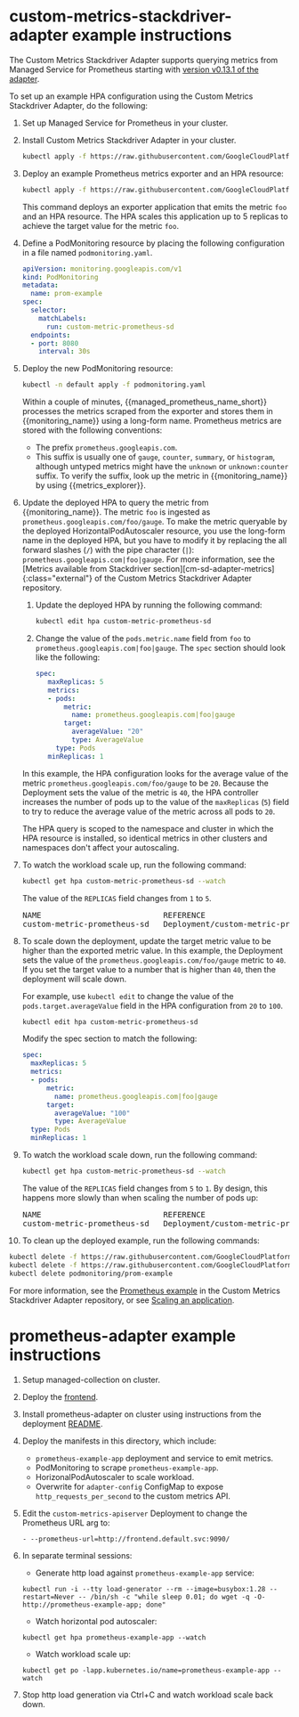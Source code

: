 # custom-metrics-stackdriver-adapter example instructions

The Custom Metrics Stackdriver Adapter supports querying metrics from
Managed Service for Prometheus starting with
[version v0.13.1 of the adapter](https://github.com/GoogleCloudPlatform/k8s-stackdriver/releases/tag/cm-sd-adapter-v0.13.1).

To set up an example HPA configuration using the Custom Metrics Stackdriver
Adapter, do the following:

1. Set up Managed Service for Prometheus in your cluster.
2. Install Custom Metrics Stackdriver Adapter in your cluster.

   ```sh
   kubectl apply -f https://raw.githubusercontent.com/GoogleCloudPlatform/k8s-stackdriver/master/custom-metrics-stackdriver-adapter/deploy/production/adapter_new_resource_model.yaml
   ```

3. Deploy an example Prometheus metrics exporter and an HPA resource:

   ```sh
   kubectl apply -f https://raw.githubusercontent.com/GoogleCloudPlatform/k8s-stackdriver/master/custom-metrics-stackdriver-adapter/examples/prometheus-to-sd/custom-metrics-prometheus-sd.yaml
   ```

   This command deploys an exporter application that emits the metric `foo` and
   an HPA resource. The HPA scales this application up to 5 replicas to achieve
   the target value for the metric `foo`.

4. Define a PodMonitoring resource by placing the following configuration in a file named `podmonitoring.yaml`.

   ```yaml
   apiVersion: monitoring.googleapis.com/v1
   kind: PodMonitoring
   metadata:
     name: prom-example
   spec:
     selector:
       matchLabels:
         run: custom-metric-prometheus-sd
     endpoints:
     - port: 8080
       interval: 30s
   ```

5. Deploy the new PodMonitoring resource:

   ```sh
   kubectl -n default apply -f podmonitoring.yaml
   ```

   Within a couple of minutes, {{managed_prometheus_name_short}} processes the
   metrics scraped from the exporter and stores them in {{monitoring_name}}
   using a long-form name. Prometheus metrics are stored with the following conventions:
      - The prefix `prometheus.googleapis.com`.
      - This suffix is usually one of `gauge`, `counter`, `summary`, or `histogram`,
      although untyped metrics might have the `unknown` or `unknown:counter` suffix.
      To verify the suffix, look up the metric in {{monitoring_name}} by using
      {{metrics_explorer}}.

6. Update the deployed HPA to query the metric from {{monitoring_name}}. The
   metric `foo` is ingested as `prometheus.googleapis.com/foo/gauge`. To make
   the metric queryable by the deployed HorizontalPodAutoscaler resource, you
   use the long-form name in the deployed HPA, but you have to modify it
   by replacing the all forward slashes (`/`)  with the pipe character (`|`):
   `prometheus.googleapis.com|foo|gauge`. For more information, see the
   [Metrics available from Stackdriver section][cm-sd-adapter-metrics]{:class="external"}
   of the Custom Metrics Stackdriver Adapter repository.

   1. Update the deployed HPA by running the following command:

      ```sh
      kubectl edit hpa custom-metric-prometheus-sd
      ```

   2. Change the value of the `pods.metric.name` field from `foo` to
      `prometheus.googleapis.com|foo|gauge`. The `spec` section should look like
      the following:

      ```yaml
      spec:
         maxReplicas: 5
         metrics:
         - pods:
             metric:
               name: prometheus.googleapis.com|foo|gauge
             target:
               averageValue: "20"
               type: AverageValue
           type: Pods
         minReplicas: 1
      ```

   In this example, the HPA configuration looks for the average value of the
   metric `prometheus.googleapis.com/foo/gauge` to be `20`. Because the
   Deployment sets the value of the metric is `40`, the HPA controller increases
   the number of pods up to the value of the `maxReplicas` (`5`) field to try to
   reduce the average value of the metric across all pods to `20`.

   The HPA query is scoped to the namespace and cluster in which the HPA
   resource is installed, so identical metrics in other clusters and
   namespaces don't affect your autoscaling.

7. To watch the workload scale up, run the following command:

   ```sh
   kubectl get hpa custom-metric-prometheus-sd --watch
   ```

   The value of the `REPLICAS` field changes from `1` to `5`.

   <pre>
   NAME                          REFERENCE                                TARGETS        MINPODS   MAXPODS   REPLICAS   AGE
   custom-metric-prometheus-sd   Deployment/custom-metric-prometheus-sd   40/20          1         5         <b>5</b>          *
   </pre>

8. To scale down the deployment, update the target metric value
   to be higher than the exported metric value. In this example, the Deployment
   sets the value of the `prometheus.googleapis.com/foo/gauge` metric to `40`.
   If you set the target value to a number that is higher than `40`, then the
   deployment will scale down.

   For example, use `kubectl edit` to change the value of the `pods.target.averageValue`
   field in the HPA configuration from `20` to `100`.

   ```sh
   kubectl edit hpa custom-metric-prometheus-sd
   ```

   Modify the spec section to match the following:

   ```yaml
   spec:
     maxReplicas: 5
     metrics:
     - pods:
         metric:
           name: prometheus.googleapis.com|foo|gauge
         target:
           averageValue: "100"
           type: AverageValue
     type: Pods
     minReplicas: 1
   ```

9. To watch the workload scale down, run the following command:

   ```sh
   kubectl get hpa custom-metric-prometheus-sd --watch
   ```

   The value of the `REPLICAS` field changes from `5` to `1`. By design, this
   happens more slowly than when scaling the number of pods up:

   <pre>
   NAME                          REFERENCE                                TARGETS        MINPODS   MAXPODS   REPLICAS   AGE
   custom-metric-prometheus-sd   Deployment/custom-metric-prometheus-sd   40/100          1         5         <b>1</b>          *
   </pre>

10. To clean up the deployed example, run the following commands:

   ```sh
   kubectl delete -f https://raw.githubusercontent.com/GoogleCloudPlatform/k8s-stackdriver/master/custom-metrics-stackdriver-adapter/deploy/production/adapter_new_resource_model.yaml
   kubectl delete -f https://raw.githubusercontent.com/GoogleCloudPlatform/k8s-stackdriver/master/custom-metrics-stackdriver-adapter/examples/prometheus-to-sd/custom-metrics-prometheus-sd.yaml
   kubectl delete podmonitoring/prom-example
   ```

For more information, see the [Prometheus example](https://github.com/GoogleCloudPlatform/k8s-stackdriver/tree/master/custom-metrics-stackdriver-adapter/examples/prometheus-to-sd) in the Custom Metrics Stackdriver Adapter repository, or see [Scaling an application](https://cloud.google.com/kubernetes-engine/docs/how-to/scaling-apps).

# prometheus-adapter example instructions
1. Setup managed-collection on cluster.
1. Deploy the [frontend](../frontend.yaml).
1. Install prometheus-adapter on cluster using instructions from
   the deployment [README](https://github.com/kubernetes-sigs/prometheus-adapter/blob/9008b12a0173e2604e794c1614081b63c17e0340/deploy/README.md).
1. Deploy the manifests in this directory, which include:
    * `prometheus-example-app` deployment and service to emit metrics.
    * PodMonitoring to scrape `prometheus-example-app`.
    * HorizonalPodAutoscaler to scale workload.
    * Overwrite for `adapter-config` ConfigMap to expose `http_requests_per_second` to the custom metrics API.
1. Edit the `custom-metrics-apiserver` Deployment to change the Prometheus URL arg to:
    ```
    - --prometheus-url=http://frontend.default.svc:9090/
    ```
1. In separate terminal sessions:
    * Generate http load against `prometheus-example-app` service:
    ```
    kubectl run -i --tty load-generator --rm --image=busybox:1.28 --restart=Never -- /bin/sh -c "while sleep 0.01; do wget -q -O- http://prometheus-example-app; done"
    ```
    * Watch horizontal pod autoscaler:
    ```
    kubectl get hpa prometheus-example-app --watch
    ```
    * Watch workload scale up:
    ```
    kubectl get po -lapp.kubernetes.io/name=prometheus-example-app --watch
    ```

1. Stop http load generation via Ctrl+C and watch workload scale back down.

